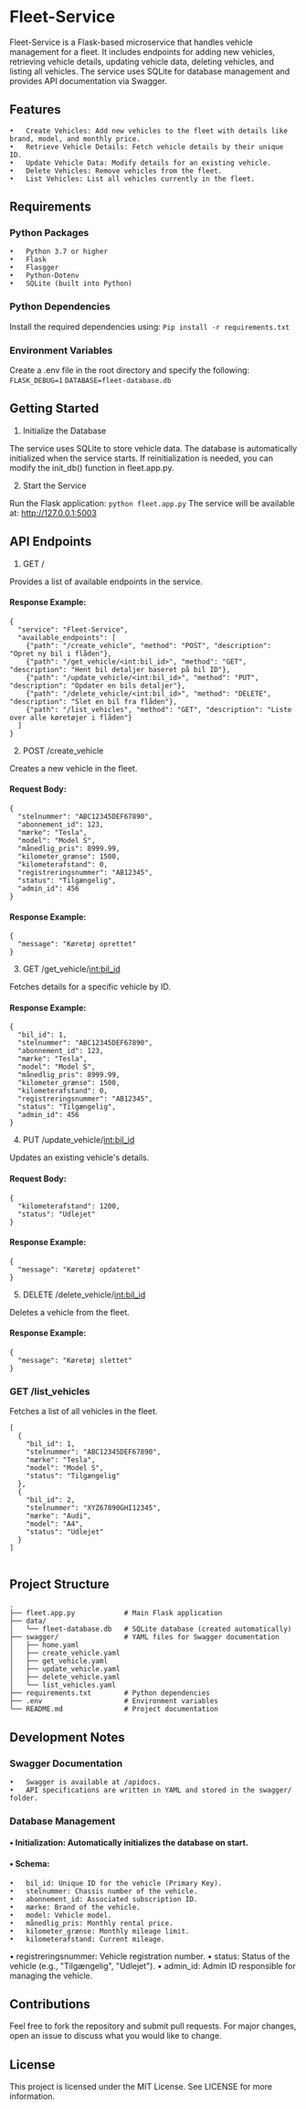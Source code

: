 # Fleet-Service

Fleet-Service is a Flask-based microservice that handles vehicle management for a fleet. It includes endpoints for adding new vehicles, retrieving vehicle details, updating vehicle data, deleting vehicles, and listing all vehicles. The service uses SQLite for database management and provides API documentation via Swagger.

## Features
	•	Create Vehicles: Add new vehicles to the fleet with details like brand, model, and monthly price.
	•	Retrieve Vehicle Details: Fetch vehicle details by their unique ID.
	•	Update Vehicle Data: Modify details for an existing vehicle.
	•	Delete Vehicles: Remove vehicles from the fleet.
	•	List Vehicles: List all vehicles currently in the fleet.

## Requirements

### Python Packages
	•	Python 3.7 or higher
	•	Flask
	•	Flasgger
	•	Python-Dotenv
	•	SQLite (built into Python)

### Python Dependencies

Install the required dependencies using:
```Pip install -r requirements.txt```

### Environment Variables

Create a .env file in the root directory and specify the following:
```FLASK_DEBUG=1```
```DATABASE=fleet-database.db```

## Getting Started

1. Initialize the Database

The service uses SQLite to store vehicle data. The database is automatically initialized when the service starts.
If reinitialization is needed, you can modify the init_db() function in fleet.app.py.

2. Start the Service

Run the Flask application:
```python fleet.app.py```
The service will be available at: http://127.0.0.1:5003

## API Endpoints

1. GET /

Provides a list of available endpoints in the service.

#### Response Example:
```
{
  "service": "Fleet-Service",
  "available_endpoints": [
    {"path": "/create_vehicle", "method": "POST", "description": "Opret ny bil i flåden"},
    {"path": "/get_vehicle/<int:bil_id>", "method": "GET", "description": "Hent bil detaljer baseret på bil ID"},
    {"path": "/update_vehicle/<int:bil_id>", "method": "PUT", "description": "Opdater en bils detaljer"},
    {"path": "/delete_vehicle/<int:bil_id>", "method": "DELETE", "description": "Slet en bil fra flåden"},
    {"path": "/list_vehicles", "method": "GET", "description": "Liste over alle køretøjer i flåden"}
  ]
}
```

2. POST /create_vehicle

Creates a new vehicle in the fleet.

#### Request Body:
```
{
  "stelnummer": "ABC12345DEF67890",
  "abonnement_id": 123,
  "mærke": "Tesla",
  "model": "Model S",
  "månedlig_pris": 8999.99,
  "kilometer_grænse": 1500,
  "kilometerafstand": 0,
  "registreringsnummer": "AB12345",
  "status": "Tilgængelig",
  "admin_id": 456
}
```

#### Response Example:
```
{
  "message": "Køretøj oprettet"
}
```

3. GET /get_vehicle/<int:bil_id>

Fetches details for a specific vehicle by ID.

#### Response Example:
```
{
  "bil_id": 1,
  "stelnummer": "ABC12345DEF67890",
  "abonnement_id": 123,
  "mærke": "Tesla",
  "model": "Model S",
  "månedlig_pris": 8999.99,
  "kilometer_grænse": 1500,
  "kilometerafstand": 0,
  "registreringsnummer": "AB12345",
  "status": "Tilgængelig",
  "admin_id": 456
}
```

4.  PUT /update_vehicle/<int:bil_id>

Updates an existing vehicle's details.

#### Request Body:
```
{
  "kilometerafstand": 1200,
  "status": "Udlejet"
}
```

#### Response Example:
```
{
  "message": "Køretøj opdateret"
}
```

5. DELETE /delete_vehicle/<int:bil_id>

Deletes a vehicle from the fleet.

#### Response Example:
```
{
  "message": "Køretøj slettet"
}
```
### GET /list_vehicles

Fetches a list of all vehicles in the fleet.
```
[
  {
    "bil_id": 1,
    "stelnummer": "ABC12345DEF67890",
    "mærke": "Tesla",
    "model": "Model S",
    "status": "Tilgængelig"
  },
  {
    "bil_id": 2,
    "stelnummer": "XYZ67890GHI12345",
    "mærke": "Audi",
    "model": "A4",
    "status": "Udlejet"
  }
]


```

## Project Structure
```
.
├── fleet.app.py            # Main Flask application
├── data/
│   └── fleet-database.db   # SQLite database (created automatically)
├── swagger/                # YAML files for Swagger documentation
│   ├── home.yaml
│   ├── create_vehicle.yaml
│   ├── get_vehicle.yaml
│   ├── update_vehicle.yaml
│   ├── delete_vehicle.yaml
│   └── list_vehicles.yaml
├── requirements.txt        # Python dependencies
├── .env                    # Environment variables
└── README.md               # Project documentation
```

## Development Notes

### Swagger Documentation
	•	Swagger is available at /apidocs.
	•	API specifications are written in YAML and stored in the swagger/ folder.

### Database Management
####	•	Initialization: Automatically initializes the database on start.
####	•	Schema:
	•	bil_id: Unique ID for the vehicle (Primary Key).
	•	stelnummer: Chassis number of the vehicle.
	•	abonnement_id: Associated subscription ID.
	•	mærke: Brand of the vehicle.
	•	model: Vehicle model.
	•	månedlig_pris: Monthly rental price.
	•	kilometer_grænse: Monthly mileage limit.
	•	kilometerafstand: Current mileage.
  • registreringsnummer: Vehicle registration number.
  • status: Status of the vehicle (e.g., "Tilgængelig", "Udlejet").
  • admin_id: Admin ID responsible for managing the vehicle.

## Contributions

Feel free to fork the repository and submit pull requests. For major changes, open an issue to discuss what you would like to change.

## License

This project is licensed under the MIT License. See LICENSE for more information.
